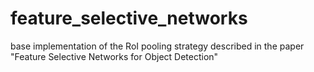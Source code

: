 # feature_selective_networks
base implementation of the RoI pooling strategy described in the paper "Feature Selective Networks for Object Detection"
